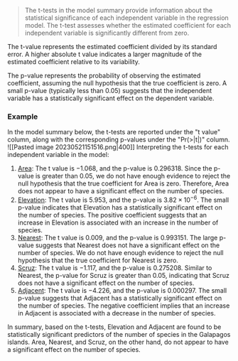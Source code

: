 >The t-tests in the model summary provide information about the statistical significance of each independent variable in the regression model. The t-test assesses whether the estimated coefficient for each independent variable is significantly different from zero.

The t-value represents the estimated coefficient divided by its standard error. A higher absolute t value indicates a larger magnitude of the estimated coefficient relative to its variability.

The p-value represents the probability of observing the estimated coefficient, assuming the null hypothesis that the true coefficient is zero. A small p-value (typically less than 0.05) suggests that the independent variable has a statistically significant effect on the dependent variable.

### Example
In the model summary below, the t-tests are reported under the "t value" column, along with the corresponding p-values under the "Pr(>|t|)" column.
![[Pasted image 20230521151516.png|400]]
Interpreting the t-tests for each independent variable in the model:
1. <u>Area</u>: The t value is $-1.068$, and the p-value is $0.296318$. Since the p-value is greater than $0.05$, we do not have enough evidence to reject the null hypothesis that the true coefficient for Area is zero. Therefore, Area does not appear to have a significant effect on the number of species.
2. <u>Elevation</u>: The t value is $5.953$, and the p-value is $3.82 \times 10^{-6}$. The small p-value indicates that Elevation has a statistically significant effect on the number of species. The positive coefficient suggests that an increase in Elevation is associated with an increase in the number of species.
3. <u>Nearest</u>: The t value is $0.009$, and the p-value is $0.993151$. The large p-value suggests that Nearest does not have a significant effect on the number of species. We do not have enough evidence to reject the null hypothesis that the true coefficient for Nearest is zero.
4. <u>Scruz</u>: The t value is $-1.117$, and the p-value is $0.275208$. Similar to Nearest, the p-value for Scruz is greater than $0.05$, indicating that Scruz does not have a significant effect on the number of species.
5. <u>Adjacent</u>: The t value is $-4.226$, and the p-value is $0.000297$. The small p-value suggests that Adjacent has a statistically significant effect on the number of species. The negative coefficient implies that an increase in Adjacent is associated with a decrease in the number of species.

In summary, based on the t-tests, Elevation and Adjacent are found to be statistically significant predictors of the number of species in the Galapagos islands. Area, Nearest, and Scruz, on the other hand, do not appear to have a significant effect on the number of species.

